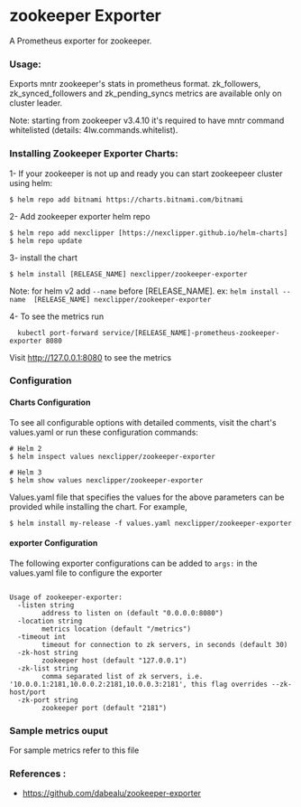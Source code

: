 # zookeeper Exporter

A Prometheus exporter for zookeeper.

### Usage:

Exports mntr zookeeper's stats in prometheus format. zk_followers, zk_synced_followers and zk_pending_syncs metrics are available only on cluster leader.


Note: starting from zookeeper v3.4.10 it's required to have mntr command whitelisted (details: 4lw.commands.whitelist).

### Installing Zookeeper Exporter Charts: 
1- If your zookeeper is not up and ready you can start zookeepeer cluster using helm:
```access transformers
$ helm repo add bitnami https://charts.bitnami.com/bitnami
```

2- Add zookeeper exporter helm repo 
```access transformers
$ helm repo add nexclipper [https://nexclipper.github.io/helm-charts]
$ helm repo update
``` 
3- install the chart 
```access transformers
$ helm install [RELEASE_NAME] nexclipper/zookeeper-exporter
```

Note: for helm v2 add `--name` before [RELEASE_NAME]. ex:  `helm install --name  [RELEASE_NAME] nexclipper/zookeeper-exporter`

4- To see the metrics run 
```access transformers
  kubectl port-forward service/[RELEASE_NAME]-prometheus-zookeeper-exporter 8080

```
Visit http://127.0.0.1:8080 to see the metrics

### Configuration 

#### Charts Configuration

To see all configurable options with detailed comments, visit the chart's values.yaml or run these configuration commands:

```console
# Helm 2
$ helm inspect values nexclipper/zookeeper-exporter

# Helm 3
$ helm show values nexclipper/zookeeper-exporter
```

Values.yaml file that specifies the values for the above parameters can be provided while installing the chart. For example,

```console
$ helm install my-release -f values.yaml nexclipper/zookeeper-exporter
```
#### exporter Configuration
The following exporter configurations can be added to `args:` in the values.yaml file to configure the exporter 
```access transformers

Usage of zookeeper-exporter:
  -listen string
    	address to listen on (default "0.0.0.0:8080")
  -location string
    	metrics location (default "/metrics")
  -timeout int
    	timeout for connection to zk servers, in seconds (default 30)
  -zk-host string
    	zookeeper host (default "127.0.0.1")
  -zk-list string
    	comma separated list of zk servers, i.e. '10.0.0.1:2181,10.0.0.2:2181,10.0.0.3:2181', this flag overrides --zk-host/port
  -zk-port string
    	zookeeper port (default "2181")

```

### Sample metrics ouput 

For sample metrics refer to this file <Path to the exporter metrices >


### References :
- https://github.com/dabealu/zookeeper-exporter

